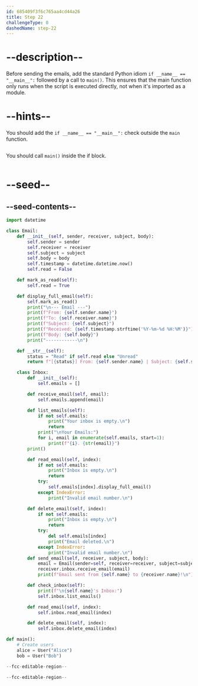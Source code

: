 ```yaml
---
id: 685409f3f6c765aa4cd44a26
title: Step 22
challengeType: 0
dashedName: step-22
---
```


# --description--

Before sending the emails, add the standard Python idiom `if __name__ == "__main__":` followed by a call to `main()`. This ensures that the main function only runs when the script is executed directly, not when it's imported as a module.

# --hints--

You should add the `if __name__ == "__main__":` check outside the `main` function.

```js

```

You should call `main()` inside the if block.

```js

```

# --seed--

## --seed-contents--

```py
import datetime

class Email:
    def __init__(self, sender, receiver, subject, body):
        self.sender = sender
        self.receiver = receiver
        self.subject = subject
        self.body = body
        self.timestamp = datetime.datetime.now()
        self.read = False

    def mark_as_read(self):
        self.read = True

    def display_full_email(self):
        self.mark_as_read()
        print("\n--- Email ---")
        print(f"From: {self.sender.name}")
        print(f"To: {self.receiver.name}")
        print(f"Subject: {self.subject}")
        print(f"Received: {self.timestamp.strftime('%Y-%m-%d %H:%M')}")
        print(f"Body: {self.body}")
        print("------------\n")

    def __str__(self):
        status = "Read" if self.read else "Unread"
        return f"[{status}] From: {self.sender.name} | Subject: {self.subject} | Time: {self.timestamp.strftime('%Y-%m-%d %H:%M')}"

    class Inbox:
        def __init__(self):
            self.emails = []

        def receive_email(self, email):
            self.emails.append(email)

        def list_emails(self):
            if not self.emails:
                print("Your inbox is empty.\n")
                return
            print("\nYour Emails:")
            for i, email in enumerate(self.emails, start=1):
                print(f"{i}. {str(email)}")
        print()

        def read_email(self, index):
            if not self.emails:
                print("Inbox is empty.\n")
                return
            try:
                self.emails[index].display_full_email()
            except IndexError:
                print("Invalid email number.\n")

        def delete_email(self, index):
            if not self.emails:
                print("Inbox is empty.\n")
                return
            try:
                del self.emails[index]
                print("Email deleted.\n")
            except IndexError:
                print("Invalid email number.\n")
        def send_email(self, receiver, subject, body):
            email = Email(sender=self, receiver=receiver, subject=subject, body=body)
            receiver.inbox.receive_email(email)
            print(f"Email sent from {self.name} to {receiver.name}!\n")

        def check_inbox(self):
            print(f"\n{self.name}'s Inbox:")
            self.inbox.list_emails()

        def read_email(self, index):
            self.inbox.read_email(index)

        def delete_email(self, index):
            self.inbox.delete_email(index)

def main():
    # Create users
    alice = User("Alice")
    bob = User("Bob")        

--fcc-editable-region--

--fcc-editable-region--
```
